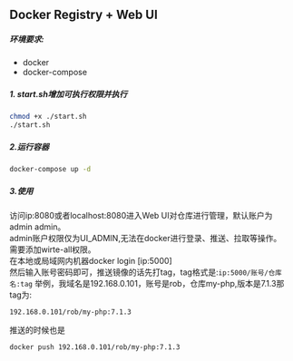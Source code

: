 ## Docker Registry + Web UI

  
##### 环境要求:  
*  docker
*  docker-compose

##### 1. start.sh增加可执行权限并执行  
```bash
chmod +x ./start.sh
./start.sh
```


##### 2.运行容器  
```bash
docker-compose up -d
```

##### 3.使用  
访问ip:8080或者localhost:8080进入Web UI对仓库进行管理，默认账户为admin admin。  
admin账户权限仅为UI_ADMIN,无法在docker进行登录、推送、拉取等操作。  
需要添加wirte-all权限。  
在本地或局域网内机器docker login [ip:5000]  
然后输入账号密码即可，推送镜像的话先打tag，tag格式是:`ip:5000/账号/仓库名:tag`
举例，我域名是192.168.0.101，账号是rob，仓库my-php,版本是7.1.3那tag为:  
```
192.168.0.101/rob/my-php:7.1.3
```  
推送的时候也是  
```bash
docker push 192.168.0.101/rob/my-php:7.1.3
```
